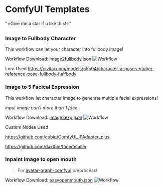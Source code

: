 # ComfyUI Templates

"⭐Give me a star if u like this!⭐"

### Image to Fullbody Character
This workflow can let your character into fullbody image!

Workflow Download:
[image2fullbody.json](https://github.com/heiume/ComfyUI-Templates/blob/main/image2fullbody.json) 
![Workflow](https://github.com/heiume/ComfyUI-Templates/blob/main/Image/Screenshot02.png)

Lora Used
https://civitai.com/models/55504/character-a-poses-vtuber-reference-pose-fullbody-halfbody


### Image to 5 Facical Expression
This workflow let character image to generate multiple facial expressions!

_input image can’t more than 1 face._

Workflow Download:
[image2exp.json](https://github.com/heiume/ComfyUI-Templates/blob/main/image2exp.json) 
![Workflow](https://github.com/heiume/ComfyUI-Templates/blob/main/Image/Screenshot01.png)


Custom Nodes Used


https://github.com/cubiq/ComfyUI_IPAdapter_plus

https://github.com/daxthin/facedetailer

### Inpaint Image to open mouth
> For [avatar-graph-comfyui](https://github.com/avatechai/avatar-graph-comfyui) preprocess!

Workflow Download:
[easyopenmouth.json](https://github.com/heiume/ComfyUI-Templates/blob/main/easyopenmouth_(inpaint).json)
![Workflow](https://github.com/heiume/ComfyUI-Templates/blob/main/Image/Screenshot03.png)
